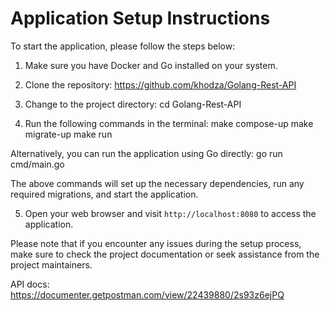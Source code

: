 # Application Setup Instructions

To start the application, please follow the steps below:

1. Make sure you have Docker and Go installed on your system.

2. Clone the repository:
   https://github.com/khodza/Golang-Rest-API

3. Change to the project directory:
   cd Golang-Rest-API

4. Run the following commands in the terminal:
   make compose-up
   make migrate-up
   make run

Alternatively, you can run the application using Go directly:
go run cmd/main.go

The above commands will set up the necessary dependencies, run any required migrations, and start the application.

5. Open your web browser and visit `http://localhost:8080` to access the application.

Please note that if you encounter any issues during the setup process, make sure to check the project documentation or seek assistance from the project maintainers.

API docs: https://documenter.getpostman.com/view/22439880/2s93z6ejPQ
